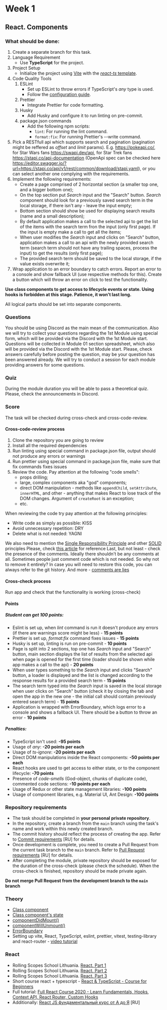 # Week 1

## React. Components

### What should be done:

1. Create a separate branch for this task.
2. Language Requirement
   - Use **TypeScript** for the project.
3. Project Setup
   - Initialize the project using [Vite](https://vitejs.dev/guide/) with the [_react-ts_ template](https://vite.new/react-ts).
4. Code Quality Tools
   1. ESLint
      - Set up ESLint to throw errors if TypeScript's _any_ type is used.
      - Follow the [configuration guide](https://github.com/rolling-scopes-school/tasks/blob/master/react/modules/module01/configs.md).
   2. Prettier
      - Integrate Prettier for code formatting.
   3. Husky
      - Add Husky and configure it to run linting on pre-commit.
   4. package.json commands
      - Add the following npm scripts:
        - `lint`: For running the lint command.
        - `format:fix`: For running Prettier's --write command.
5. Pick a RESTfull api which supports search and pagination (pagination might be reffered as _offset_ and _limit_ params). E.g. https://pokeapi.co/, for Star Wars fans https://swapi.dev/api, for Star Trek fans https://stapi.co/api-documentation (OpenApi spec can be checked here https://editor.swagger.io/?url=https://stapi.co/api/v1/rest/common/download/stapi.yaml), or you can select another one complying with the requirements.
6. Implement the following requirements:
   - Create a page comprised of 2 horizontal section (a smaller top one, and a bigger bottom one);
   - On the top section put _Search_ input and the "Search" button. _Search_ component should look for a previously saved search term in the local storage, if there isn't any - leave the input empty;
   - Bottom section should show be used for displaying search results (name and a small description);
   - By default application makes a call to the selected api to get the list of the items with the search term fron the input (only first page). If the input is empty make a call to get all the items;
   - When user modifies the _Search_ input and clicks on "Search" button, application makes a call to an api with the newly provided search term (search term should not have any trailing spaces, process the input) to get the results (only first page);
   - The provided search term should be saved to the local storage, if the value exists overwrite it;
7. Wrap application to an error boundary to catch errors. Report an error to a console and show fallback UI (use respective methods for this). Create a button which will throw an error on click to test the functionality.

**Use class components to get access to lifecycle events or state. Using hooks is forbidden at this stage. Patience, it won't last long.**

All logical parts should be set into separate components.

### Questions

You should be using Discord as the main mean of the communication.
Also we will try to collect your questions regarding the 1st Module using special form, which will be provided via the Discord with the 1st Module start. Questions will be collected in Module 01 section spreadsheet, which also will be provided via the Discord with the 1st Module start. Please, check answers carefully before posting the question, may be your question has been answered already.
We will try to conduct a session for each module providing answers for some questions.

### Quiz

During the module duration you will be able to pass a theoretical quiz. Please, check the announcements in Discord.

### Score

The task will be checked during cross-check and cross-code-review.

#### Cross-code-review process

1. Clone the repository you are going to review
2. Install all the required dependencies
3. Run linting using special command in package.json file, output should not produce any errors or warnings
4. Run prettier using special command in package.json file, make sure that fix commands fixes issues
5. Review the code. Pay attention at the following "code smells":
   - props drilling;
   - large, complex components aka "god" components;
   - direct DOM manipulation - methods like `appendChild`, `setAttribute`, `innerHTML`, and other - anything that makes React to lose track of the DOM changes. Argument of `createRoot` is an exception;
   - etc.

When reviewing the code try pay attention at the following principles:

- Write code as simply as possible: KISS
- Avoid unnecessary repetition: DRY
- Delete what is not needed: YAGNI

We also need to mention the [Single Responsibility Principle](https://en.wikipedia.org/wiki/Single-responsibility_principle) and other [SOLID](https://en.wikipedia.org/wiki/SOLID) principles
Please, check [this article](https://dmitripavlutin.com/7-architectural-attributes-of-a-reliable-react-component/) for reference
Last, but not least - check the presence of the comments. Ideally there shouldn't be any comments at all. Sometimes people just comment code which is not needed. So why not to remove it entirely? In case you will need to restore this code, you can always refer to the git history. And more - [comments are lies](https://blog.devgenius.io/code-should-be-the-one-version-of-the-truth-dont-add-comments-b0bcd8631a9a)

#### Cross-check process

Run app and check that the functionality is working (cross-check)

#### Points

##### Student can get 100 points:

- Eslint is set up, when _lint_ command is run it doesn't produce any errors (if there are warnings score might be less) - **15 points**
- Prettier is set up, _format:fix_ command fixes issues - **15 points**
- Husky is set up, linting is run on pre-commit - **10 points**
- Page is split into 2 sections, top one has _Search_ input and "Search" button, main section displays the list of results from the selected api when page is opened for the first time (loader should be shown while app makes a call to the api) - **20 points**
- When user types something to the _Search_ input and clicks "Search" button, a loader is displayed and the list is changed according to the response results for a provided search term - **15 points**
- The search term typed into the _Search_ input is saved in the local storage when user clicks on "Search" button (check it by closing the tab and open the app in the new one - the initial call should contain previously entered search term) - **15 points**
- Application is wrapped with ErrorBoundary, which logs error to a console and shows a fallback UI. There should be a button to throw an error - **10 points**

##### Penalties:

- TypeScript isn't used: **-95 points**
- Usage of _any_: **-20 points per each**
- Usage of _ts-ignore_: **-20 points per each**
- Direct DOM manipulations inside the React components: **-50 points per each**
- React hooks are used to get access to either state, or to the component lifecycle: **-70 points**
- Presence of _code-smells_ (God-object, chunks of duplicate code), commented code sections: **-10 points per each**
- Usage of Redux or other state management libraries: **-100 points**
- Usage of component libraries, e.g. Material UI, Ant Design: **-100 points**

### Repository requirements

- The task should be completed in **your personal private repository**.
- In the repository, create a branch from the `main` branch using the task's name and work within this newly created branch.
- The commit history should reflect the process of creating the app. Refer to [Commit requirements](https://docs.rs.school/#/git-convention?id=%D0%A2%D1%80%D0%B5%D0%B1%D0%BE%D0%B2%D0%B0%D0%BD%D0%B8%D1%8F-%D0%BA-%D0%B8%D0%BC%D0%B5%D0%BD%D0%B0%D0%BC-%D0%BA%D0%BE%D0%BC%D0%BC%D0%B8%D1%82%D0%BE%D0%B2) [RU] for details.
- Once development is complete, you need to create a Pull Request from the current task branch to the `main` branch. Refer to [Pull Request requirements](https://docs.rs.school/#/pull-request-review-process?id=%D0%A2%D1%80%D0%B5%D0%B1%D0%BE%D0%B2%D0%B0%D0%BD%D0%B8%D1%8F-%D0%BA-pull-request-pr) [RU] for details.
- After completing the module, private repository should be exposed for the duration of the cross-check (please check the schedule). When the cross-check is finished, repository should be made private again.

**Do not merge Pull Request from the development branch to the `main` branch**

### Theory

- [Class component](https://react.dev/reference/react/Component)
- [Class component's state](https://react.dev/reference/react/Component#state)
- [componentDidMount()](https://react.dev/reference/react/Component#componentdidmount)
- [componentWillUnmount()](https://react.dev/reference/react/Component#componentwillunmount)
- [ErrorBoundary](https://react.dev/reference/react/Component#catching-rendering-errors-with-an-error-boundary)
- Setting up vite, React, TypeScript, eslint, prettier, vitest, testing-library and react-router - [video tutorial](https://www.youtube.com/watch?app=desktop&v=cchqeWY0Nak)

### React

- Rolling Scopes School Lithuania. [React. Part 1](https://www.youtube.com/watch?v=L8CmtfCu9AI)
- Rolling Scopes School Lithuania. [React. Part 2](https://www.youtube.com/watch?v=Rrg4D6AHc5A)
- Rolling Scopes School Lithuania. [React. Part 3](https://www.youtube.com/watch?v=w9MvuGWVvkY)
- Short course react + typescript - [React & TypeScript - Course for Beginners](https://www.youtube.com/watch?v=FJDVKeh7RJI)
- Full tutorial: [Full React Course 2020 - Learn Fundamentals, Hooks, Context API, React Router, Custom Hooks](https://www.youtube.com/watch?v=4UZrsTqkcW4&t=8419s)
- Additionally: [React JS фундаментальный курс от А до Я](https://www.youtube.com/watch?v=GNrdg3PzpJQ) [RU]
